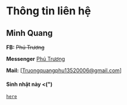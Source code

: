 # Thông tin liên hệ
## **Minh Quang**
**FB:** ~~Phú Trương~~

**Messenger** [Phú Trương](https://www.facebook.com/messages/t/ichisantoshi.1406)

**Mail:** [Truongquangphu13520006@gmail.com]

#### Sinh nhật này <(")
[`here`](https://minhlacon.ga/birthday)
